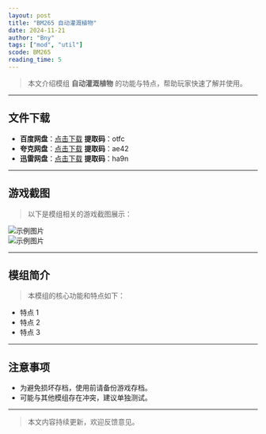 ```yaml
---
layout: post
title: "BM265 自动灌溉植物"
date: 2024-11-21
author: "Bny"
tags: ["mod", "util"]
scode: BM265
reading_time: 5
---
```


> 本文介绍模组 **自动灌溉植物** 的功能与特点，帮助玩家快速了解并使用。

---





## 文件下载
- **百度网盘**：[点击下载](https://pan.baidu.com/s/1LDrclptGMpOaw1Odm9b1HQ?pwd=otfc)  **提取码**：otfc  
- **夸克网盘**：[点击下载](https://pan.quark.cn/s/e1b6dea2a62c?pwd=ae42)  **提取码**：ae42  
- **迅雷网盘**：[点击下载](https://pan.xunlei.com/s/VOCCbRHrbGWPPUUdfuCFPbWGA1?pwd=ha9n)  **提取码**：ha9n  

---

## 游戏截图
> 以下是模组相关的游戏截图展示：

![示例图片](https://example.com/screenshot1.jpg)  
![示例图片](https://example.com/screenshot2.jpg)

---

## 模组简介
> 本模组的核心功能和特点如下：
- 特点 1
- 特点 2
- 特点 3

---

## 注意事项
- 为避免损坏存档，使用前请备份游戏存档。
- 可能与其他模组存在冲突，建议单独测试。

---

> 本文内容持续更新，欢迎反馈意见。
